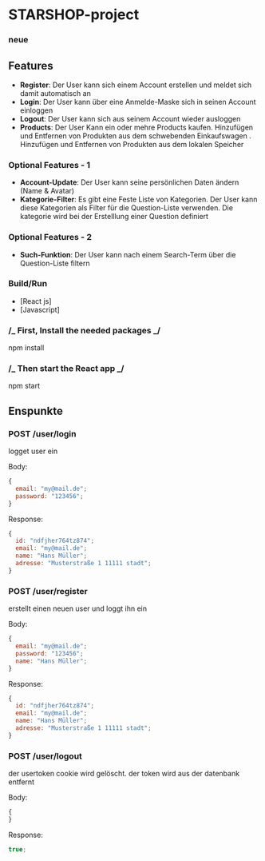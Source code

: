 # STARSHOP-project

### neue

## Features

- **Register**: Der User kann sich einem Account erstellen und meldet sich damit automatisch an
- **Login**: Der User kann über eine Anmelde-Maske sich in seinen Account einloggen
- **Logout**: Der User kann sich aus seinem Account wieder ausloggen
- **Products**: Der User Kann ein oder mehre Products kaufen. Hinzufügen und Entfernen von Produkten aus dem schwebenden Einkaufswagen . Hinzufügen und Entfernen von Produkten aus dem lokalen Speicher

### Optional Features - 1

- **Account-Update**: Der User kann seine persönlichen Daten ändern (Name & Avatar)
- **Kategorie-Filter**: Es gibt eine Feste Liste von Kategorien. Der User kann diese Kategorien als Filter für die Question-Liste verwenden. Die kategorie wird bei der Erstelllung einer Question definiert

### Optional Features - 2

- **Such-Funktion**: Der User kann nach einem Search-Term über die Question-Liste filtern

### Build/Run

- [React js]
- [Javascript]

### /_ First, Install the needed packages _/

npm install

### /_ Then start the React app _/

npm start

## Enspunkte

### POST /user/login

logget user ein

Body:

```javascript
{
  email: "my@mail.de";
  password: "123456";
}
```

Response:

```javascript
{
  id: "ndfjher764tz874";
  email: "my@mail.de";
  name: "Hans Müller";
  adresse: "Musterstraße 1 11111 stadt";
}
```

### POST /user/register

erstellt einen neuen user und loggt ihn ein

Body:

```javascript
{
  email: "my@mail.de";
  password: "123456";
  name: "Hans Müller";
}
```

Response:

```javascript
{
  id: "ndfjher764tz874";
  email: "my@mail.de";
  name: "Hans Müller";
  adresse: "Musterstraße 1 11111 stadt";
}
```

### POST /user/logout

der usertoken cookie wird gelöscht. der token wird aus der datenbank entfernt

Body:

```javascript
{
}
```

Response:

```javascript
true;
```
